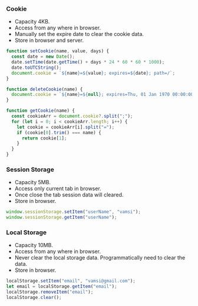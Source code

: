 ### Cookie

- Capacity 4KB.
- Access from any where in browser.
- Manually set the expire date to clear the cookie data.
- Store in browser and server.

```javascript
function setCookie(name, value, days) {
  const date = new Date();
  date.setTime(date.getTime() + days * 24 * 60 * 60 * 1000);
  date.toUTCString();
  document.cookie = `${name}=${value}; expires=${date}; path=/`;
}
```

```javascript
function deleteCookie(name) {
  document.cookie = `${name}=${null}; expires=Thu, 01 Jan 1970 00:00:00 UTC; path=/;`;
}
```

```javascript
function getCookie(name) {
  const cookieArr = document.cookie?.split(";");
  for (let i = 0; i < cookieArr.length; i++) {
    let cookie = cookieArr[i].split("=");
    if (cookie[0].trim() === name) {
      return cookie[1];
    }
  }
}
```

### Session Storage

- Capacity 5MB.
- Access only current tab in browser.
- Once close the tab session data will cleared.
- Store in browser.

```javascript
window.sessionStorage.setItem("userName", "vamsi");
window.sessionStorage.getItem("userName");
```

### Local Storage

- Capacity 10MB.
- Access from any where in browser.
- Never clear the local storage data. Programmatically need to clear the data.
- Store in browser.

```javascript
localStorage.setItem("email", "vamsi@gmail.com");
let email = localStorage.getItem("email");
localStorage.removeItem("email");
localStorage.clear();
```
